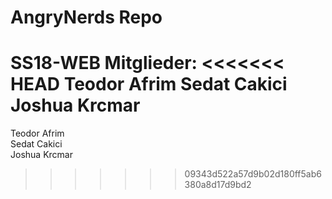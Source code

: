 # AngryNerds Repo
SS18-WEB
Mitglieder:
<<<<<<< HEAD
Teodor Afrim
Sedat Cakici
Joshua Krcmar
=======

Teodor Afrim  
Sedat Cakici  
Joshua Krcmar  
>>>>>>> 09343d522a57d9b02d180ff5ab6380a8d17d9bd2
